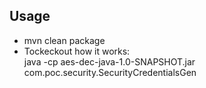 <h2>Usage</h2>
<ul>
    <li> mvn clean package </li>
    <li> Tockeckout how it works:
    <br> java -cp aes-dec-java-1.0-SNAPSHOT.jar com.poc.security.SecurityCredentialsGen </li>
</ul>